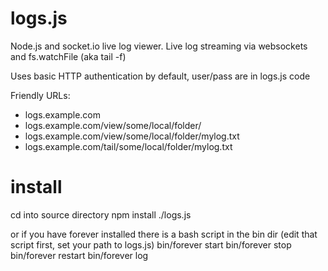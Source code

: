 logs.js
=======

Node.js and socket.io live log viewer. Live log streaming via websockets and fs.watchFile (aka tail -f)

Uses basic HTTP authentication by default, user/pass are in logs.js code

Friendly URLs:
* logs.example.com
* logs.example.com/view/some/local/folder/
* logs.example.com/view/some/local/folder/mylog.txt
* logs.example.com/tail/some/local/folder/mylog.txt


install
=======
cd into source directory
npm install
./logs.js

or if you have forever installed there is a bash script in the bin dir (edit that script first, set your path to logs.js)
bin/forever start
bin/forever stop
bin/forever restart
bin/forever log
